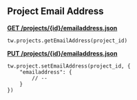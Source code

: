 ## Project Email Address

[**GET /projects/{id}/emailaddress.json**](https://developer.teamwork.com/projectemailaddresses#get_project_email)

```
tw.projects.getEmailAddress(project_id)
```

[**PUT /projects/{id}/emailaddress.json**](https://developer.teamwork.com/projectemailaddresses#update_project_em)

```
tw.project.setEmailAddress(project_id, {
	"emailaddress": {
		// --
	}
})
```